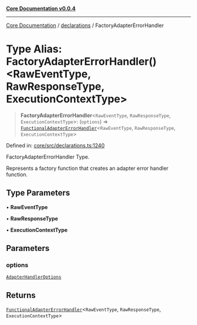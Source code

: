 [**Core Documentation v0.0.4**](../../README.md)

***

[Core Documentation](../../modules.md) / [declarations](../README.md) / FactoryAdapterErrorHandler

# Type Alias: FactoryAdapterErrorHandler()\<RawEventType, RawResponseType, ExecutionContextType\>

> **FactoryAdapterErrorHandler**\<`RawEventType`, `RawResponseType`, `ExecutionContextType`\>: (`options`) => [`FunctionalAdapterErrorHandler`](FunctionalAdapterErrorHandler.md)\<`RawEventType`, `RawResponseType`, `ExecutionContextType`\>

Defined in: [core/src/declarations.ts:1240](https://github.com/stonemjs/core/blob/4b1b931e44a5db2600109fa7ae2a8b532ed77730/src/declarations.ts#L1240)

FactoryAdapterErrorHandler Type.

Represents a factory function that creates an adapter error handler function.

## Type Parameters

• **RawEventType**

• **RawResponseType**

• **ExecutionContextType**

## Parameters

### options

[`AdapterHandlerOptions`](../interfaces/AdapterHandlerOptions.md)

## Returns

[`FunctionalAdapterErrorHandler`](FunctionalAdapterErrorHandler.md)\<`RawEventType`, `RawResponseType`, `ExecutionContextType`\>
